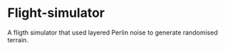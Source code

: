 # Flight-simulator

A fligth simulator that used layered Perlin noise to generate randomised terrain. 
